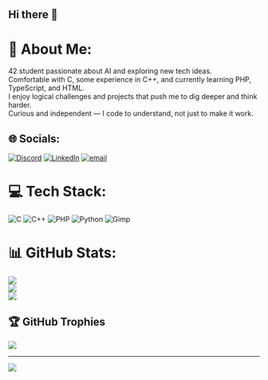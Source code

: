 ## Hi there 👋

# 💫 About Me:
42 student passionate about AI and exploring new tech ideas.<br>Comfortable with C, some experience in C++, and currently learning PHP, TypeScript, and HTML.<br>I enjoy logical challenges and projects that push me to dig deeper and think harder.<br>Curious and independent — I code to understand, not just to make it work.


## 🌐 Socials:
[![Discord](https://img.shields.io/badge/Discord-%237289DA.svg?logo=discord&logoColor=white)](https://discord.gg/_lnightmarel_) [![LinkedIn](https://img.shields.io/badge/LinkedIn-%230077B5.svg?logo=linkedin&logoColor=white)](https://linkedin.com/in/Cyprien-Le-Berre) [![email](https://img.shields.io/badge/Email-D14836?logo=gmail&logoColor=white)](mailto:cyplb76@gmail.com) 

# 💻 Tech Stack:
![C](https://img.shields.io/badge/c-%2300599C.svg?style=for-the-badge&logo=c&logoColor=white) ![C++](https://img.shields.io/badge/c++-%2300599C.svg?style=for-the-badge&logo=c%2B%2B&logoColor=white) ![PHP](https://img.shields.io/badge/php-%23777BB4.svg?style=for-the-badge&logo=php&logoColor=white) ![Python](https://img.shields.io/badge/python-3670A0?style=for-the-badge&logo=python&logoColor=ffdd54) ![Gimp](https://img.shields.io/badge/Gimp-657D8B?style=for-the-badge&logo=gimp&logoColor=FFFFFF)
# 📊 GitHub Stats:
![](https://github-readme-stats.vercel.app/api?username=cle-berr&theme=shadow_red&hide_border=false&include_all_commits=true&count_private=false)<br/>
![](https://nirzak-streak-stats.vercel.app/?user=cle-berr&theme=shadow_red&hide_border=false)<br/>
![](https://github-readme-stats.vercel.app/api/top-langs/?username=cle-berr&theme=shadow_red&hide_border=false&include_all_commits=true&count_private=false&layout=compact)

## 🏆 GitHub Trophies
![](https://github-profile-trophy.vercel.app/?username=cle-berr&theme=monokai&no-frame=false&no-bg=true&margin-w=4)

---
[![](https://visitcount.itsvg.in/api?id=cle-berr&icon=5&color=4)](https://visitcount.itsvg.in)

<!-- Proudly created with GPRM ( https://gprm.itsvg.in ) -->
